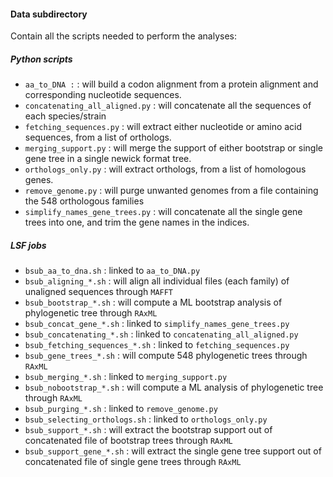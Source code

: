 #### Data subdirectory
Contain all the scripts needed to perform the analyses:

##### Python scripts
  
* `aa_to_DNA :` : will build a codon alignment from a protein alignment and corresponding nucleotide sequences.
* `concatenating_all_aligned.py` : will concatenate all the sequences of each species/strain
* `fetching_sequences.py` : will extract either nucleotide or amino acid sequences, from a list of orthologs.
* `merging_support.py` : will merge the support of either bootstrap or single gene tree in a single newick format tree.
* `orthologs_only.py` : will extract orthologs, from a list of homologous genes.
* `remove_genome.py` : will purge unwanted genomes from a file containing the 548 orthologous families 
* `simplify_names_gene_trees.py` : will concatenate all the single gene trees into one, and trim the gene names in the 
    indices.


##### LSF jobs

* `bsub_aa_to_dna.sh` : linked to `aa_to_DNA.py`
* `bsub_aligning_*.sh` : will align all individual files (each family) of unaligned sequences through `MAFFT`
* `bsub_bootstrap_*.sh` : will compute a ML bootstrap analysis of phylogenetic tree through `RAxML` 
* `bsub_concat_gene_*.sh` : linked to `simplify_names_gene_trees.py`
* `bsub_concatenating_*.sh` : linked to `concatenating_all_aligned.py`
* `bsub_fetching_sequences_*.sh` : linked to `fetching_sequences.py` 
* `bsub_gene_trees_*.sh` : will compute 548 phylogenetic trees through `RAxML`  
* `bsub_merging_*.sh` : linked to `merging_support.py`  
* `bsub_nobootstrap_*.sh` : will compute a ML analysis of phylogenetic tree through `RAxML` 
* `bsub_purging_*.sh` : linked to `remove_genome.py`
* `bsub_selecting_orthologs.sh` : linked to `orthologs_only.py`
* `bsub_support_*.sh` : will extract the bootstrap support out of concatenated file of bootstrap trees through `RAxML` 
* `bsub_support_gene_*.sh` :  will extract the single gene tree support out of concatenated file of 
    single gene trees through `RAxML`
